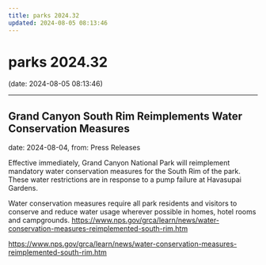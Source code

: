 ```yaml
---
title: parks 2024.32
updated: 2024-08-05 08:13:46
---
```


# parks 2024.32

(date: 2024-08-05 08:13:46)

---

## Grand Canyon South Rim Reimplements Water Conservation Measures

date: 2024-08-04, from: Press Releases

Effective immediately, Grand Canyon National Park will reimplement mandatory water conservation measures for the South Rim of the park. These water restrictions are in response to a pump failure at Havasupai Gardens.

Water conservation measures require all park residents and visitors to conserve and reduce water usage wherever possible in homes, hotel rooms and campgrounds. https://www.nps.gov/grca/learn/news/water-conservation-measures-reimplemented-south-rim.htm 

<https://www.nps.gov/grca/learn/news/water-conservation-measures-reimplemented-south-rim.htm>

